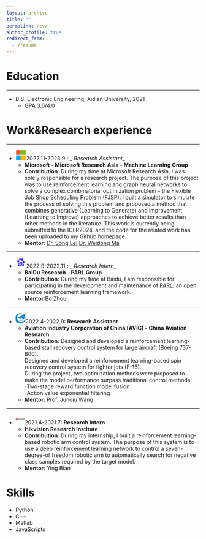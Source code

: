 ```yaml
---
layout: archive
title: ""
permalink: /cv/
author_profile: true
redirect_from:
  - /resume
---
```


Education
======
---

* B.S. Electronic Engineering, Xidian University, 2021
    * GPA 3.6/4.0

Work&Research experience
======
---

* <img src="../images/microsoft.jpg" alt="Alt text" title="Optional title" style="height:2em;">2022.11-2023.9 : _
  _Research Assistant__
    * __Microsoft - Microsoft Research Asia - Machine Learning Group__
    * __Contribution__: During my time at Microsoft Research Asia, I was solely responsible for a research project. The
      purpose of this project was to use reinforcement learning and graph neural networks to solve a
      complex combinatorial optimization problem - the Flexible Job Shop Scheduling Problem (FJSP). I
      built a simulator to simulate the process of solving this problem and proposed a method that
      combines generative (Learning to Generate) and improvement (Learning to Improve) approaches to
      achieve better results than other methods in the literature. This work is currently being submitted to the
      ICLR2024, and the
      code for the related work has been uploaded to my Github homepage.
    * __Mentor__: [Dr. Song Lei](https://www.microsoft.com/en-us/research/people/lesong/),[Dr. Weidong Ma](https://scholar.google.com/citations?user=d0p1mp4AAAAJ&hl=en)

---

* <img src="../images/baidu.png" alt="Alt text" title="Optional title" style="height:2em;">2022.9-2022.11 : _
  _Research Intern__
    * __BaiDu Research - PARL Group__
    * __Contribution__: During my time at Baidu, I am responsible for participating in the development and maintenance
      of [PARL](https://github.com/PaddlePaddle/PARL), an open source reinforcement learning framework.
    * __Mentor__:Bo Zhou

---

* <img src="../images/avic.jpg" alt="Alt text" title="Optional title" style="height:2em;">2022.4-2022.9: __Research
  Assistant__
    * __Aviation Industry Corporation of China (AVIC) - China Aviation Research__
    * __Contribution__: Designed and developed a reinforcement learning-based stall recovery control system for large
      aircraft (Boeing 737-800).<br>
      Designed and developed a reinforcement learning-based spin recovery control system for fighter
      jets (F-16).<br>
      During the project, two optimization methods were proposed to make the model performance
      surpass traditional control methods:<br>
      -Two-stage reward function model fusion<br>
      -Action value exponential filtering
    * __Mentor__: [Prof. Junqiu Wang](https://ieeexplore.ieee.org/author/37086326380)

---

* <img src="../images/hikvision.jpg" alt="Alt text" title="Optional title" style="height:2em;">2021.4-2021.7: __Research
  Intern__
    * __Hikvision Research Institute__
    * __Contribution__: During my internship, I built a reinforcement learning-based robotic arm control system. The
      purpose of this system is to use a deep reinforcement learning network to control a seven-degree-of freedom
      robotic arm to automatically search for negative class samples required by the target model.
    * __Mentor__: Ying Bian

Skills
======

* Python
* C++
* Matlab
* JavaScripts

